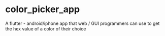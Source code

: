 # color_picker_app
A flutter -  android/iphone app that web / GUI programmers can use to get the hex value of a color of their choice
